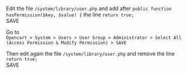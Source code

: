 Edit the file `/system/library/user.php` and add after `public function hasPermission($key, $value) {` the line `return true;`  
SAVE

Go to  
`Opencart > System > Users > User Group > Administrator > Select All (Access Permission & Modify Permission) > SAVE`

Then edit again the file `/system/library/user.php` and remove the line `return true;`  
SAVE
